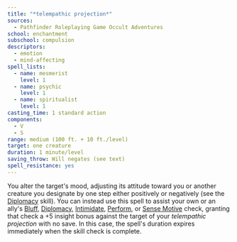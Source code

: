 ```yaml
---
title: "*telempathic projection*"
sources:
  - Pathfinder Roleplaying Game Occult Adventures
school: enchantment
subschool: compulsion
descriptors:
  - emotion
  - mind-affecting
spell_lists:
  - name: mesmerist
    level: 1
  - name: psychic
    level: 1
  - name: spiritualist
    level: 1
casting_time: 1 standard action
components:
  - V
  - S
range: medium (100 ft. + 10 ft./level)
target: one creature
duration: 1 minute/level
saving_throw: Will negates (see text)
spell_resistance: yes
---
```


You alter the target's mood, adjusting its attitude toward you or another creature you designate by one step either positively or negatively (see the [Diplomacy](/skills/diplomacy/) skill). You can instead use this spell to assist your own or an ally's [Bluff](/skills/bluff/), [Diplomacy](/skills/diplomacy/), [Intimidate](/skills/intimidate/), [Perform](/skills/perform/), or [Sense Motive](/skills/sense-motive/) check, granting that check a +5 insight bonus against the target of your *telempathic projection* with no save. In this case, the spell's duration expires immediately when the skill check is complete.
